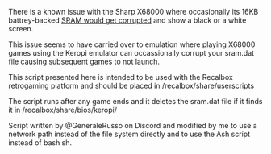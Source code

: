 There is a known issue with the Sharp X68000 where occasionally its 16KB battrey-backed [SRAM would get corrupted](https://www.zophar.net/x68000/keropi-winx68k-.html) and show a black or a white screen.

This issue seems to have carried over to emulation where playing X68000 games using the Keropi emulator can occassionally corrupt your sram.dat file causing subsequent games to not launch.

This script presented here is intended to be used with the Recalbox retrogaming platform and should be placed in /recalbox/share/userscripts

The script runs after any game ends and it deletes the sram.dat file if it finds it in /recalbox/share/bios/keropi/

Script written by @GeneraleRusso on Discord and modified by me to use a network path instead of the file system directly and to use the Ash script instead of bash sh.
